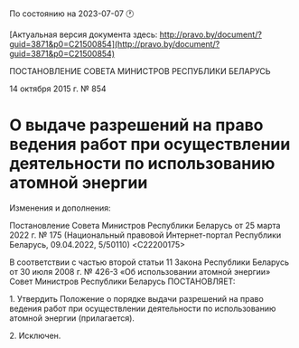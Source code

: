 По состоянию на 2023-07-07 &#x1F550;

[Актуальная версия документа здесь: http://pravo.by/document/?guid=3871&p0=C21500854](http://pravo.by/document/?guid=3871&p0=C21500854)

<p>ПОСТАНОВЛЕНИЕ СОВЕТА МИНИСТРОВ РЕСПУБЛИКИ БЕЛАРУСЬ</p>
<p>14 октября 2015 г. № 854</p>
<h1>О выдаче разрешений на право ведения работ при осуществлении деятельности по использованию атомной энергии</h1>
<p>Изменения и дополнения:</p>
<p>Постановление Совета Министров Республики Беларусь от 25 марта 2022 г. № 175 (Национальный правовой Интернет-портал Республики Беларусь, 09.04.2022, 5/50110) &lt;C22200175&gt;</p>
<p></p>
<p>В соответствии с частью второй статьи 11 Закона Республики Беларусь от 30 июля 2008 г. № 426-З «Об использовании атомной энергии» Совет Министров Республики Беларусь ПОСТАНОВЛЯЕТ:</p>
<p>1. Утвердить Положение о порядке выдачи разрешений на право ведения работ при осуществлении деятельности по использованию атомной энергии (прилагается).</p>
<p>2. Исключен.</p>